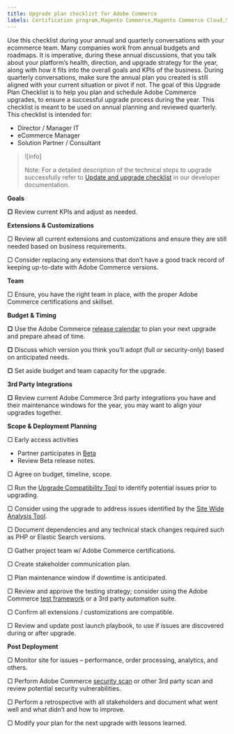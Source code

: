 ```yaml
---
title: Upgrade plan checklist for Adobe Commerce
labels: Certification program,Magento Commerce,Magento Commerce Cloud,Site-Wide Analysis Tool,Upgrade Compatibility Tool,best practices,deployment,extensions,security,third-party extensions,update,upgrade,Adobe Commerce
---
```


Use this checklist during your annual and quarterly conversations with your ecommerce team. Many companies work from annual budgets and roadmaps. It is imperative, during these annual discussions, that you talk about your platform’s health, direction, and upgrade strategy for the year, along with how it fits into the overall goals and KPIs of the business. During quarterly conversations, make sure the annual plan you created is still aligned with your current situation or pivot if not. The goal of this Upgrade Plan Checklist is to help you plan and schedule Adobe Commerce upgrades, to ensure a successful upgrade process during the year. This checklist is meant to be used on annual planning and reviewed quarterly. This checklist is intended for:

* Director / Manager IT
* eCommerce Manager
* Solution Partner / Consultant

>![info]
>
>Note: For a detailed description of the technical steps to upgrade successfully refer to [Update and upgrade checklist](https://devdocs.magento.com/guides/v2.4/comp-mgr/prereq/prereq_compman-checklist.html) in our developer documentation.

 **Goals**

 **▢** Review current KPIs and adjust as needed.

 **Extensions & Customizations**

▢    Review all current extensions and customizations and ensure they are still needed based on business requirements.

▢    Consider replacing any extensions that don’t have a good track record of keeping up-to-date with Adobe Commerce versions.

 **Team**

▢    Ensure, you have the right team in place, with the proper Adobe Commerce certifications and skillset.

 **Budget & Timing**

 **▢** Use the Adobe Commerce [release calendar](https://devdocs.magento.com/release/) to plan your next upgrade and prepare ahead of time.

 **▢** Discuss which version you think you’ll adopt (full or security-only) based on anticipated needs.

 **▢** Set aside budget and team capacity for the upgrade.

 **3rd Party Integrations**

 **▢** Review current Adobe Commerce 3rd party integrations you have and their maintenance windows for the year, you may want to align your upgrades together.

 **Scope & Deployment Planning**

▢    Early access activities

* Partner participates in [Beta](https://github.com/magento/magento2/wiki/Magento-Beta-Program)  
* Review Beta release notes.

▢    Agree on budget, timeline, scope.

▢    Run the [Upgrade Compatibility Tool](https://devdocs.magento.com/upgrade-compatibility-tool/introduction.html) to identify potential issues prior to upgrading.

▢    Consider using the upgrade to address issues identified by the [Site Wide Analysis Tool](https://docs.magento.com/user-guide/reports/site-wide-analysis-tool.html).

▢    Document dependencies and any technical stack changes required such as PHP or Elastic Search versions.

▢    Gather project team w/ Adobe Commerce certifications.

▢    Create stakeholder communication plan.

▢    Plan maintenance window if downtime is anticipated.

▢    Review and approve the testing strategy; consider using the Adobe Commerce [test framework](https://devdocs.magento.com/mftf/v2/docs/introduction.html) or a 3rd party automation suite.

▢    Confirm all extensions / customizations are compatible.

▢    Review and update post launch playbook, to use if issues are discovered during or after upgrade.

 **Post Deployment**

▢    Monitor site for issues – performance, order processing, analytics, and others.

▢    Perform Adobe Commerce [security scan](https://account.magento.com/scanner/dashboard/) or other 3rd party scan and review potential security vulnerabilities.

▢    Perform a retrospective with all stakeholders and document what went well and what didn’t and how to improve.

▢    Modify your plan for the next upgrade with lessons learned.
